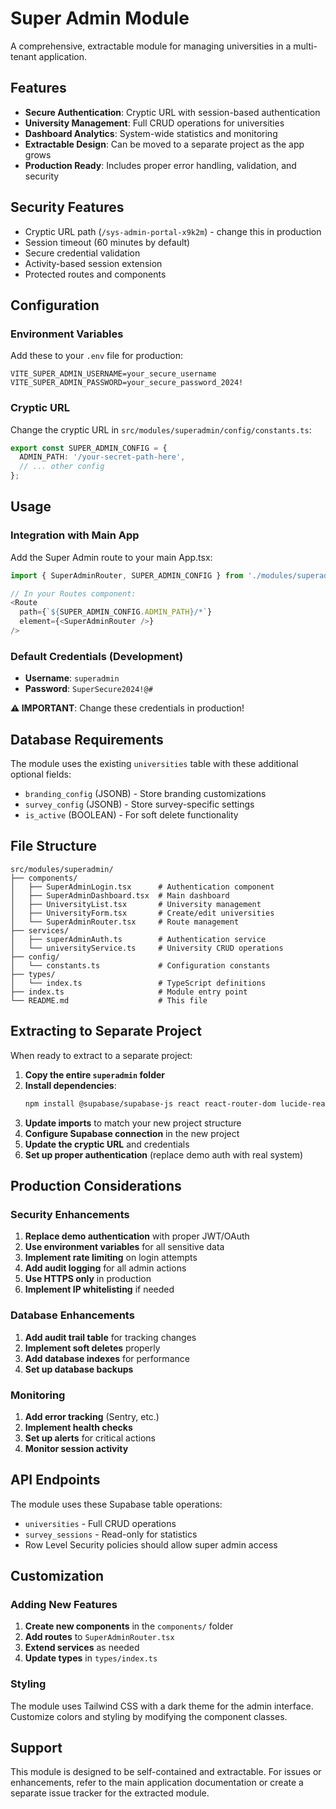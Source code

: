 # Super Admin Module

A comprehensive, extractable module for managing universities in a multi-tenant application.

## Features

- **Secure Authentication**: Cryptic URL with session-based authentication
- **University Management**: Full CRUD operations for universities
- **Dashboard Analytics**: System-wide statistics and monitoring
- **Extractable Design**: Can be moved to a separate project as the app grows
- **Production Ready**: Includes proper error handling, validation, and security

## Security Features

- Cryptic URL path (`/sys-admin-portal-x9k2m`) - change this in production
- Session timeout (60 minutes by default)
- Secure credential validation
- Activity-based session extension
- Protected routes and components

## Configuration

### Environment Variables

Add these to your `.env` file for production:

```env
VITE_SUPER_ADMIN_USERNAME=your_secure_username
VITE_SUPER_ADMIN_PASSWORD=your_secure_password_2024!
```

### Cryptic URL

Change the cryptic URL in `src/modules/superadmin/config/constants.ts`:

```typescript
export const SUPER_ADMIN_CONFIG = {
  ADMIN_PATH: '/your-secret-path-here',
  // ... other config
};
```

## Usage

### Integration with Main App

Add the Super Admin route to your main App.tsx:

```typescript
import { SuperAdminRouter, SUPER_ADMIN_CONFIG } from './modules/superadmin';

// In your Routes component:
<Route 
  path={`${SUPER_ADMIN_CONFIG.ADMIN_PATH}/*`} 
  element={<SuperAdminRouter />} 
/>
```

### Default Credentials (Development)

- **Username**: `superadmin`
- **Password**: `SuperSecure2024!@#`

**⚠️ IMPORTANT**: Change these credentials in production!

## Database Requirements

The module uses the existing `universities` table with these additional optional fields:

- `branding_config` (JSONB) - Store branding customizations
- `survey_config` (JSONB) - Store survey-specific settings
- `is_active` (BOOLEAN) - For soft delete functionality

## File Structure

```
src/modules/superadmin/
├── components/
│   ├── SuperAdminLogin.tsx      # Authentication component
│   ├── SuperAdminDashboard.tsx  # Main dashboard
│   ├── UniversityList.tsx       # University management
│   ├── UniversityForm.tsx       # Create/edit universities
│   └── SuperAdminRouter.tsx     # Route management
├── services/
│   ├── superAdminAuth.ts        # Authentication service
│   └── universityService.ts     # University CRUD operations
├── config/
│   └── constants.ts             # Configuration constants
├── types/
│   └── index.ts                 # TypeScript definitions
├── index.ts                     # Module entry point
└── README.md                    # This file
```

## Extracting to Separate Project

When ready to extract to a separate project:

1. **Copy the entire `superadmin` folder**
2. **Install dependencies**:
   ```bash
   npm install @supabase/supabase-js react react-router-dom lucide-react
   ```
3. **Update imports** to match your new project structure
4. **Configure Supabase connection** in the new project
5. **Update the cryptic URL** and credentials
6. **Set up proper authentication** (replace demo auth with real system)

## Production Considerations

### Security Enhancements

1. **Replace demo authentication** with proper JWT/OAuth
2. **Use environment variables** for all sensitive data
3. **Implement rate limiting** on login attempts
4. **Add audit logging** for all admin actions
5. **Use HTTPS only** in production
6. **Implement IP whitelisting** if needed

### Database Enhancements

1. **Add audit trail table** for tracking changes
2. **Implement soft deletes** properly
3. **Add database indexes** for performance
4. **Set up database backups**

### Monitoring

1. **Add error tracking** (Sentry, etc.)
2. **Implement health checks**
3. **Set up alerts** for critical actions
4. **Monitor session activity**

## API Endpoints

The module uses these Supabase table operations:

- `universities` - Full CRUD operations
- `survey_sessions` - Read-only for statistics
- Row Level Security policies should allow super admin access

## Customization

### Adding New Features

1. **Create new components** in the `components/` folder
2. **Add routes** to `SuperAdminRouter.tsx`
3. **Extend services** as needed
4. **Update types** in `types/index.ts`

### Styling

The module uses Tailwind CSS with a dark theme for the admin interface. Customize colors and styling by modifying the component classes.

## Support

This module is designed to be self-contained and extractable. For issues or enhancements, refer to the main application documentation or create a separate issue tracker for the extracted module.